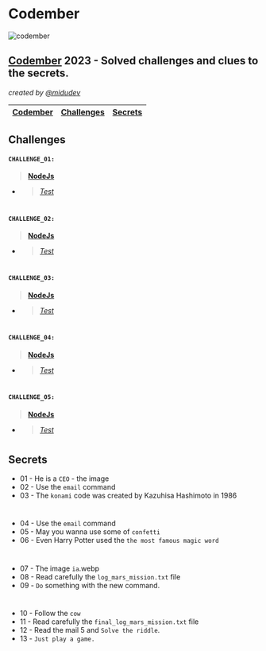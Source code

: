 # Codember

![codember](https://github.com/AngelDarco/codember_2023/assets/29819444/2c2e02b5-3cca-42cd-89a1-c956541903e3)

## [Codember](https://codember.dev/) 2023 - Solved challenges and clues to the secrets.

_created by [@midudev](https://github.com/midudev/)_

| [Codember](https://codember.dev/) | [Challenges](#challenges) | [Secrets](#secrets) |
| --------------------------------- | ------------------------- | ------------------- |

## Challenges

#### `CHALLENGE_01:`

> **[NodeJs](./CHALLENGE_01.js)**

- > _[Test](./CHALLENGE_01.test.js)_

#

#### `CHALLENGE_02:`

> **[NodeJs](./CHALLENGE_02.js)**

- > _[Test](./CHALLENGE_02.test.js)_

#

#### `CHALLENGE_03:`

> **[NodeJs](./CHALLENGE_03.js)**

- > _[Test](./CHALLENGE_03.test.js)_

#

#### `CHALLENGE_04:`

> **[NodeJs](./CHALLENGE_04.js)**

- > _[Test](./CHALLENGE_04.test.js)_

#

#### `CHALLENGE_05:`

> **[NodeJs](./CHALLENGE_05.js)**

- > _[Test](./CHALLENGE_05.test.js)_

#

## Secrets

- 01 - He is a `CEO` - the image
- 02 - Use the `email` command
- 03 - The `konami` code was created by Kazuhisa Hashimoto in 1986

#

- 04 - Use the `email` command
- 05 - May you wanna use some of `confetti`
- 06 - Even Harry Potter used the `the most famous magic word`

#

- 07 - The image `ia`.webp
- 08 - Read carefully the `log_mars_mission.txt` file
- 09 - `Do` something with the new command.

#

- 10 - Follow the `cow`
- 11 - Read carefully the `final_log_mars_mission.txt` file
- 12 - Read the mail 5 and `Solve the riddle`.
- 13 - `Just play a game.`

#
